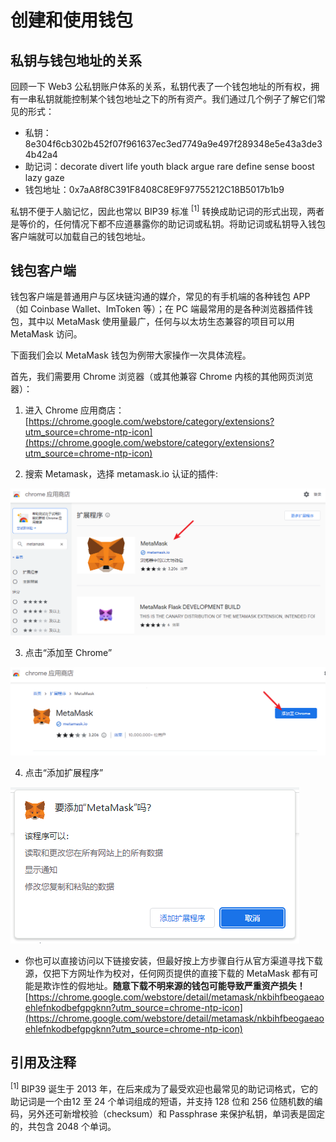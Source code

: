 # 创建和使用钱包

## 私钥与钱包地址的关系

回顾一下 Web3 公私钥账户体系的关系，私钥代表了一个钱包地址的所有权，拥有一串私钥就能控制某个钱包地址之下的所有资产。我们通过几个例子了解它们常见的形式：

- 私钥：8e304f6cb302b452f07f961637ec3ed7749a9e497f289348e5e43a3de34b42a4
- 助记词：decorate divert life youth black argue rare define sense boost lazy gaze
- 钱包地址：0x7aA8f8C391F8408C8E9F97755212C18B5017b1b9

私钥不便于人脑记忆，因此也常以 BIP39 标准 <sup>[1]</sup> 转换成助记词的形式出现，两者是等价的，任何情况下都不应道暴露你的助记词或私钥。将助记词或私钥导入钱包客户端就可以加载自己的钱包地址。

## 钱包客户端

钱包客户端是普通用户与区块链沟通的媒介，常见的有手机端的各种钱包 APP（如 Coinbase Wallet、ImToken 等）；在 PC 端最常用的是各种浏览器插件钱包，其中以 MetaMask 使用量最广，任何与以太坊生态兼容的项目可以用 MetaMask 访问。

下面我们会以 MetaMask 钱包为例带大家操作一次具体流程。

首先，我们需要用 Chrome 浏览器（或其他兼容 Chrome 内核的其他网页浏览器）：
1. 进入 Chrome 应用商店：[https://chrome.google.com/webstore/category/extensions?utm_source=chrome-ntp-icon](https://chrome.google.com/webstore/category/extensions?utm_source=chrome-ntp-icon)

2. 搜索 Metamask，选择 metamask.io 认证的插件:

![Metamask](images/Chrome1.png)

3. 点击“添加至 Chrome”

![Metamask](images/Chrome2.png)

4. 点击“添加扩展程序”

![Metamask](images/Chrome3.png)


- 你也可以直接访问以下链接安装，但最好按上方步骤自行从官方渠道寻找下载源，仅把下方网址作为校对，任何网页提供的直接下载的 MetaMask 都有可能是欺诈性的假地址。**随意下载不明来源的钱包可能导致严重资产损失！**[https://chrome.google.com/webstore/detail/metamask/nkbihfbeogaeaoehlefnkodbefgpgknn?utm_source=chrome-ntp-icon](https://chrome.google.com/webstore/detail/metamask/nkbihfbeogaeaoehlefnkodbefgpgknn?utm_source=chrome-ntp-icon)



## 引用及注释

<sup>[1]</sup> BIP39 诞生于 2013 年，在后来成为了最受欢迎也最常见的助记词格式，它的助记词是一个由12 至 24 个单词组成的短语，并支持 128 位和 256 位随机数的编码，另外还可新增校验（checksum）和 Passphrase 来保护私钥，单词表是固定的，共包含 2048 个单词。